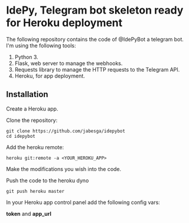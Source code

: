 # IdePy, Telegram bot skeleton ready for Heroku deployment

The following repository contains the code of @IdePyBot a telegram bot. I'm using the following tools:

1. Python 3.
2. Flask, web server to manage the webhooks.
3. Requests library to manage the HTTP requests to the Telegram API.
4. Heroku, for app deployment.

## Installation

Create a Heroku app.

Clone the repository:

```
git clone https://github.com/jabesga/idepybot
cd idepybot
```

Add the heroku remote:

`heroku git:remote -a <YOUR_HEROKU_APP>`

Make the modifications you wish into the code.

Push the code to the heroku dyno

`git push heroku master`

In your Heroku app control panel add the following config vars:

**token** and **app_url**
